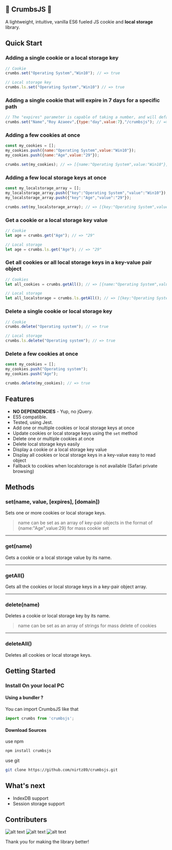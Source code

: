 ## 🍪 CrumbsJS 🍪

A lightweight, intuitive, vanilla ES6 fueled JS cookie and **local storage** library.

## Quick Start

### Adding a single cookie or a local storage key
```javascript
// Cookie
crumbs.set("Operating System","Win10"); // => true

// Local storage key
crumbs.ls.set("Operating System","Win10") // => true
```

### Adding a single cookie that will expire in 7 days for a specific path
```javascript
// The "expires" parameter is capable of taking a number, and will default as days.
crumbs.set("Name","Roy Azaeev",{type:"day",value:7},"/crumbsjs"); // => true
```

### Adding a few cookies at once
```javascript
const my_cookies = [];
my_cookies.push({name:"Operating System",value:"Win10"});
my_cookies.push({name:"Age",value:"29"});

crumbs.set(my_cookies); // => [{name:"Operating System",value:"Win10"},{name:"Age",value:"29"}]
```

### Adding a few local storage keys at once
```javascript
const my_localstorage_array = [];
my_localstorage_array.push({"key":"Operating System","value":"Win10"});
my_localstorage_array.push({"key":"Age","value":"29"});

crumbs.set(my_localstorage_array); // => [{key:"Operating System",value:"Win10"},{key:"Age",value:"29"}]
```

### Get a cookie or a local storage key value
```javascript
// Cookie
let age = crumbs.get("Age"); // => "29"

// Local storage
let age = crumbs.ls.get("Age"); // => "29"
```

### Get all cookies or all local storage keys in a key-value pair object
```javascript
// Cookies
let all_cookies = crumbs.getAll(); // => [{name:"Operating System",value:"Win10"},{name:"Age",value:"29"}]

// Local storage
let all_localstorage = crumbs.ls.getAll(); // => [{key:"Operating System",value:"Win10"},{key:"Age",value:"29"}]
```

### Delete a single cookie or local storage key
```javascript
// Cookie
crumbs.delete("Operating system"); // => true

// Local storage
crumbs.ls.delete("Operating system"); // => true
```

### Delete a few cookies at once
```javascript
const my_cookies = [];
my_cookies.push("Operating system");
my_cookies.push("Age");

crumbs.delete(my_cookies); // => true
```

## Features

* **NO DEPENDENCIES** - Yup, no jQuery.
* ES5 compatible.
* Tested, using Jest.
* Add one or multiple cookies or local storage keys at once
* Update cookies or local storage keys using the `set` method
* Delete one or multiple cookies at once
* Delete local storage keys easily
* Display a cookie or a local storage key value
* Display all cookies or local storage keys in a key-value easy to read object
* Fallback to cookies when localstorage is not available (Safari private browsing)


## Methods

### set(name, value, [expires], [domain])
Sets one or more cookies or local storage keys.
> name can be set as an array of key-pair objects in the format of {name:"Age",value:29} for mass cookie set

---

### get(name)
Gets a cookie or a local storage value by its name.

---

### getAll()
Gets all the cookies or local storage keys in a key-pair object array.

---

### delete(name)
Deletes a cookie or local storage key by its name.

> name can be set as an array of strings for mass delete of cookies
---

### deleteAll()
Deletes all cookies or local storage keys.


## Getting Started

### Install On your local PC

#### Using a bundler ?

You can import CrumbsJS like that

```js
import crumbs from 'crumbsjs';
```

#### Download Sources

use npm

```bash
npm install crumbsjs
```

use git

```bash
git clone https://github.com/nirtz89/crumbsjs.git
```

## What's next
* IndexDB support
* Session storage support

## Contributers

![alt text](https://avatars3.githubusercontent.com/u/1689750?s=60&v=4 "Johann-S") ![alt text](https://avatars1.githubusercontent.com/u/15731984?s=60&v=4 "Swiftmatt") ![alt text](https://avatars1.githubusercontent.com/u/12184996?s=60&v=4 "4marcellefter")

Thank you for making the library better!
